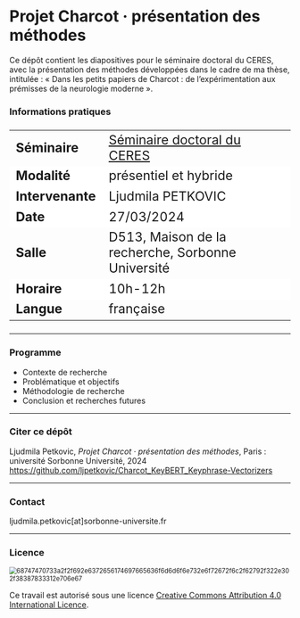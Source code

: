# Projet Charcot · présentation des méthodes 

Ce dépôt contient les diapositives pour le séminaire doctoral du CERES, avec la présentation des méthodes développées dans le cadre de ma thèse, intitulée : « Dans les petits papiers de Charcot : de l’expérimentation aux prémisses de la neurologie moderne ».

### Informations pratiques

<table align="center" style="font-size: 23px;">
    <tr>
        <td align="left"><b>Séminaire</b></td>
        <td align="left"><a href="https://ceres.sorbonne-universite.fr/%C3%A9v%C3%A9nements/2023-03-16_programme_seminaire_doctoral/">Séminaire doctoral du CERES</a></td>
    </tr>
    <tr style="background-color: white;">
        <td align="left"><b>Modalité</b></td>
        <td align="left">présentiel et hybride</td>
    </tr>
    <tr style="background-color: white;">
        <td align="left"><b>Intervenante</b></td>
        <td align="left">Ljudmila PETKOVIC</td>
    </tr>
    <tr style="background-color: white;">
        <td align="left"><b>Date</b></td>
        <td align="left">27/03/2024</td>
    </tr>
    <tr>
        <td align="left"><b>Salle</b></td>
        <td align="left">D513, Maison de la recherche, Sorbonne Université</td>
    </tr>
    <tr style="background-color: white;">
        <td align="left"><b>Horaire</b></td>
        <td align="left">10h-12h</td>
    </tr>
    <tr>
        <td align="left"><b>Langue</b></td>
        <td align="left">française</td>
    </tr>
</table>


---

### Programme

* Contexte de recherche
* Problématique et objectifs
* Méthodologie de recherche
* Conclusion et recherches futures

---

### Citer ce dépôt

Ljudmila Petkovic, _Projet Charcot · présentation des méthodes_, Paris : université Sorbonne Université, 2024 https://github.com/ljpetkovic/Charcot_KeyBERT_Keyphrase-Vectorizers

---

### Contact

ljudmila.petkovic[at]sorbonne-universite.fr

---

### Licence

<img src="https://i.creativecommons.org/l/by-sa/4.0/88x31.png" alt="68747470733a2f2f692e6372656174697665636f6d6d6f6e732e6f72672f6c2f62792f322e302f38387833312e706e67" style="zoom:80%;" />

Ce travail est autorisé sous une licence [Creative Commons Attribution 4.0 International Licence](https://creativecommons.org/licenses/by-sa/4.0/deed.fr).
